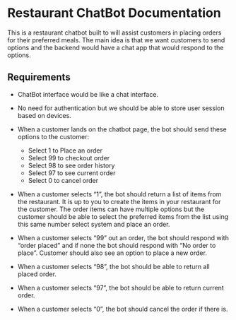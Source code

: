 # Restaurant ChatBot Documentation

This is a restaurant chatbot built to will assist customers in placing orders for their preferred meals. The main idea is that we want customers to send options and the backend would have a chat app that would respond to the options. 

## Requirements

- ChatBot interface would be like a chat interface.

- No need for authentication but we should be able to store user session based on devices.

- When a customer lands on the chatbot page, the bot should send these options to the customer:
    - Select 1 to Place an order
    - Select 99 to checkout order
    - Select 98 to see order history
    - Select 97 to see current order
    - Select 0 to cancel order

- When a customer selects “1”, the bot should return a list of items from the restaurant. It is up to you to create the items in your restaurant for the customer. The order items can have multiple options but the customer should be able to select the preferred items from the list using this same number select system and place an order.

- When a customer selects “99” out an order, the bot should respond with “order placed” and if none the bot should respond with “No order to place”. Customer should also see an option to place a new order.

- When a customer selects “98”, the bot should be able to return all placed order.

- When a customer selects “97”, the bot should be able to return current order.

- When a customer selects “0”, the bot should cancel the order if there is.

